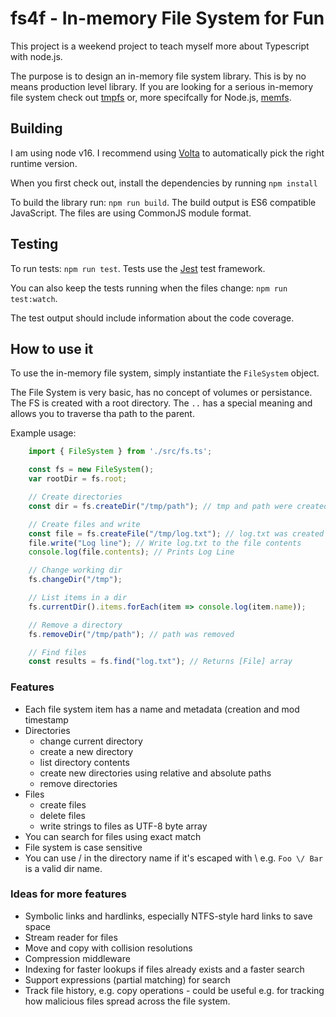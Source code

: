 # fs4f - In-memory File System for Fun

This project is a weekend project to teach myself more about Typescript with node.js.

The purpose is to design an in-memory file system library.
This is by no means production level library. If you are looking for a serious in-memory file system check out
[tmpfs](https://en.wikipedia.org/wiki/Tmpfs) or, more specifcally for Node.js, [memfs](https://github.com/streamich/memfs).

## Building
I am  using node v16.
I recommend using [Volta](https://docs.volta.sh/guide/) to automatically pick the right runtime version.

When you first check out, install the dependencies by running
`npm install`

To build the library run:
`npm run build`. The build output is ES6 compatible JavaScript. The files are using CommonJS module format.

## Testing
To run tests: `npm run test`.
Tests use the [Jest](https://jestjs.io/) test framework.

You can also keep the tests running when the files change:
`npm run test:watch`.

The test output should include information about the code coverage.

## How to use it

To use the in-memory file system, simply instantiate the `FileSystem` object. 

The File System is very basic, has no concept of volumes or persistance. The FS is created with a root directory.
The `..` has a special meaning and allows you to traverse tha path to the parent.

Example usage:
```ts
    import { FileSystem } from './src/fs.ts';

    const fs = new FileSystem();
    var rootDir = fs.root;

    // Create directories
    const dir = fs.createDir("/tmp/path"); // tmp and path were created

    // Create files and write
    const file = fs.createFile("/tmp/log.txt"); // log.txt was created
    file.write("Log line"); // Write log.txt to the file contents
    console.log(file.contents); // Prints Log Line

    // Change working dir
    fs.changeDir("/tmp");

    // List items in a dir
    fs.currentDir().items.forEach(item => console.log(item.name));

    // Remove a directory
    fs.removeDir("/tmp/path"); // path was removed

    // Find files
    const results = fs.find("log.txt"); // Returns [File] array
```

### Features
- Each file system item has a name and metadata (creation and mod timestamp
- Directories
    - change current directory
    - create a new directory
    - list directory contents
    - create new directories using relative and absolute paths
    - remove directories
- Files
    - create files
    - delete files
    - write strings to files as UTF-8 byte array
- You can search for files using exact match
- File system is case sensitive
- You can use / in the directory name if it's escaped with \ e.g. `Foo \/ Bar` is a valid dir name.

### Ideas for more features
- Symbolic links and hardlinks, especially NTFS-style hard links to save space
- Stream reader for files
- Move and copy with collision resolutions
- Compression middleware
- Indexing for faster lookups if files already exists and a faster search
- Support expressions (partial matching) for search
- Track file history, e.g. copy operations - could be useful e.g. for tracking how malicious files spread across the file system.
